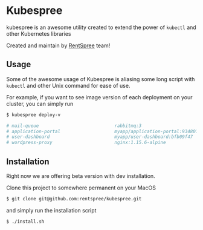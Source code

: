# Kubespree

kubespree is an awesome utility created to extend the power of `kubectl` and other Kubernetes libraries

Created and maintain by [RentSpree](https://www.rentspree.com/) team!

## Usage

Some of the awesome usage of Kubespree is aliasing some long script with `kubectl` and other Unix command for ease of use.

For example, if you want to see image version of each deployment on your cluster, you can simply run

```bash
$ kubespree deploy-v

# mail-queue                            rabbitmq:3
# application-portal                    myapp/application-portal:934801b9
# user-dashboard                        myapp/user-dashboard:bfb09f47
# wordpress-proxy                       nginx:1.15.6-alpine
```

## Installation

Right now we are offering beta version with dev installation.

Clone this project to somewhere permanent on your MacOS

```bash
$ git clone git@github.com:rentspree/kubespree.git
```

and simply run the installation script

```base
$ ./install.sh
```